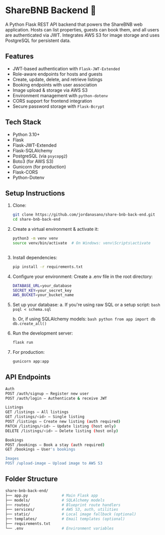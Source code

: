 # ShareBNB Backend 🏨

A Python Flask REST API backend that powers the ShareBNB web application. Hosts can list properties, guests can book them, and all users are authenticated via JWT. Integrates AWS S3 for image storage and uses PostgreSQL for persistent data.

## Features

- JWT-based authentication with `Flask-JWT-Extended`
- Role-aware endpoints for hosts and guests
- Create, update, delete, and retrieve listings
- Booking endpoints with user association
- Image upload & storage via AWS S3
- Environment management with `python-dotenv`
- CORS support for frontend integration
- Secure password storage with `Flask-Bcrypt`

## Tech Stack

- Python 3.10+
- Flask
- Flask-JWT-Extended
- Flask-SQLAlchemy
- PostgreSQL (via `psycopg2`)
- Boto3 (for AWS S3)
- Gunicorn (for production)
- Flask-CORS
- Python-Dotenv

## Setup Instructions

1. Clone:
   ```bash
   git clone https://github.com/jordanasano/share-bnb-back-end.git
   cd share-bnb-back-end

2. Create a virtual environment & activate it:
   ```bash
   python3 -m venv venv
   source venv/bin/activate  # On Windows: venv\Scripts\activate
  
3. Install dependencies:
   ```bash
   pip install -r requirements.txt

4. Configure your environment:
   Create a .env file in the root directory:
   ```bash
   DATABASE_URL=your_database
   SECRET_KEY=your_secret_key
   AWS_BUCKET=your_bucket_name
   ```
5. Set up your database:
     a. If you're using raw SQL or a setup script:
        ```bash
        psql < schema.sql
        ```
   
     b. Or, if using SQLAlchemy models:
        ```bash
        python
        from app import db
        db.create_all()
        ```
   
7. Run the development server:
   ```bash
   flask run
   
8. For production:
   ```bash
   gunicorn app:app
   
## API Endpoints
```bash
Auth
POST /auth/signup – Register new user
POST /auth/login – Authenticate & receive JWT

Listings
GET /listings – All listings
GET /listings/<id> – Single listing
POST /listings – Create new listing (auth required)
PATCH /listings/<id> – Update listing (host only)
DELETE /listings/<id> – Delete listing (host only)

Bookings
POST /bookings – Book a stay (auth required)
GET /bookings – User's bookings

Images
POST /upload-image – Upload image to AWS S3
```

## Folder Structure
```graphql
share-bnb-back-end/
├── app.py               # Main Flask app
├── models/              # SQLAlchemy models
├── routes/              # Blueprint route handlers
├── services/            # AWS S3, auth, utilities
├── static/              # Local image fallback (optional)
├── templates/           # Email templates (optional)
├── requirements.txt
└── .env                 # Environment variables
```

